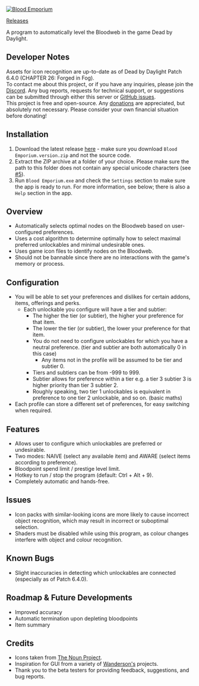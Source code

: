 [![Blood Emporium](assets/images/splash.png)](https://github.com/IIInitiationnn/BloodEmporium/releases/latest)

[Releases](https://github.com/IIInitiationnn/BloodEmporium/releases)

A program to automatically level the Bloodweb in the game Dead by Daylight.

## Developer Notes
Assets for icon recognition are up-to-date as of Dead by Daylight Patch 6.4.0 (CHAPTER 26: Forged in Fog).\
To contact me about this project, or if you have any inquiries, please join the [Discord](https://discord.gg/J4KCqJJuaM).
Any bug reports, requests for technical support, or suggestions can be submitted through either this server or
[GitHub issues](https://github.com/IIInitiationnn/BloodEmporium/issues).\
This project is free and open-source. Any [donations](https://www.paypal.me/IIInitiationnn) are appreciated,
but absolutely not necessary. Please consider your own financial situation before donating!

## Installation
1. Download the latest release [here](https://github.com/IIInitiationnn/BloodEmporium/releases/latest) - make sure you
download `Blood Emporium.version.zip` and not the source code.
2. Extract the ZIP archive at a folder of your choice. Please make sure the path to this folder
does not contain any special unicode characters (see [#5](https://github.com/IIInitiationnn/BloodEmporium/issues/5)).
3. Run `Blood Emporium.exe` and check the `Settings` section to make sure the app is ready to run. For more information,
see below; there is also a `Help` section in the app.

## Overview
- Automatically selects optimal nodes on the Bloodweb based on user-configured preferences.
- Uses a cost algorithm to determine optimally how to select maximal preferred unlockables and minimal undesirable ones.
- Uses game icon files to identify nodes on the Bloodweb.
- Should not be bannable since there are no interactions with the game's memory or process.

## Configuration
- You will be able to set your preferences and dislikes for certain addons, items, offerings and perks.
  - Each unlockable you configure will have a tier and subtier:
    - The higher the tier (or subtier), the higher your preference for that item.
    - The lower the tier (or subtier), the lower your preference for that item.
    - You do not need to configure unlockables for which you have a neutral preference.
    (tier and subtier are both automatically 0 in this case)
      - Any items not in the profile will be assumed to be tier and subtier 0.
    - Tiers and subtiers can be from -999 to 999.
    - Subtier allows for preference within a tier e.g. a tier 3 subtier 3 is higher priority than tier 3 subtier 2.
    - Roughly speaking, two tier 1 unlockables is equivalent in preference to one tier 2 unlockable, and so on.
    (basic maths)
- Each profile can store a different set of preferences, for easy switching when required.

## Features
- Allows user to configure which unlockables are preferred or undesirable.
- Two modes: NAIVE (select any available item) and AWARE (select items according to preference).
- Bloodpoint spend limit / prestige level limit.
- Hotkey to run / stop the program (default: Ctrl + Alt + 9).
- Completely automatic and hands-free.

## Issues
- Icon packs with similar-looking icons are more likely to cause incorrect object recognition, which may result in
  incorrect or suboptimal selection.
- Shaders must be disabled while using this program, as colour changes interfere with object and colour recognition.

## Known Bugs
- Slight inaccuracies in detecting which unlockables are connected (especially as of Patch 6.4.0).

## Roadmap & Future Developments
- Improved accuracy
- Automatic termination upon depleting bloodpoints
- Item summary

## Credits
- Icons taken from [The Noun Project](https://thenounproject.com/).
- Inspiration for GUI from a variety of [Wanderson's](https://www.youtube.com/WandersonIsMe) projects.
- Thank you to the beta testers for providing feedback, suggestions, and bug reports.